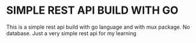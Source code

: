 # SIMPLE REST API BUILD WITH GO

This is a simple rest api build with go language and with mux package. No database. Just a very simple rest api for my learning
